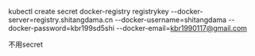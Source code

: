 kubectl create secret docker-registry registrykey --docker-server=registry.shitangdama.cn --docker-username=shitangdama --docker-password=kbr199sd5shi --docker-email=kbr1990117@gmail.com

不用secret